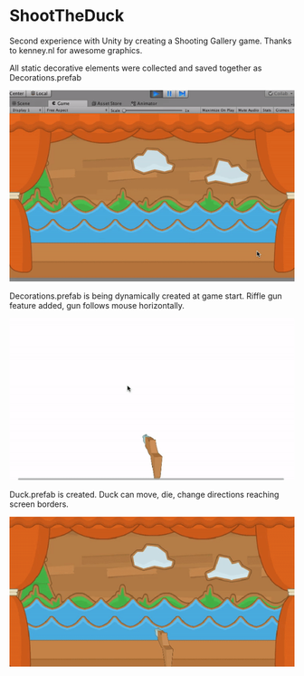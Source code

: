 # ShootTheDuck
Second experience with Unity by creating a Shooting Gallery game. Thanks to kenney.nl for awesome graphics.



All static decorative elements were collected and saved together as Decorations.prefab

![ ](ShootTheDuckDecorationsPrefab.gif)


Decorations.prefab is being dynamically created at game start. Riffle gun feature added, gun follows mouse horizontally. 

![ ](Riffle.gif)


Duck.prefab is created. Duck can move, die, change directions reaching screen borders.

![ ](DuckComesToLife.gif)
